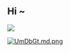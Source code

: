 <h2>Hi ~</h2>
<img src='https://visitor-badge.glitch.me/badge?page_id=cbbfcd.cbbfcd'/>


[![UmDbGt.md.png](https://s1.ax1x.com/2020/07/09/UmDbGt.md.png)](https://imgchr.com/i/UmDbGt)

<!--
**cbbfcd/cbbfcd** is a ✨ _special_ ✨ repository because its `README.md` (this file) appears on your GitHub profile.

Here are some ideas to get you started:

- 🔭 I’m currently working on ...
- 🌱 I’m currently learning ...
- 👯 I’m looking to collaborate on ...
- 🤔 I’m looking for help with ...
- 💬 Ask me about ...
- 📫 How to reach me: ...
- 😄 Pronouns: ...
- ⚡ Fun fact: ...
-->
